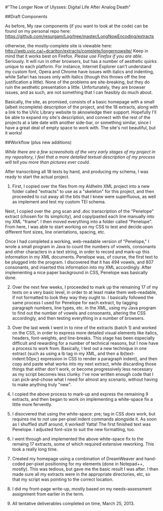 #"The Longer Now of Ulysses: Digital Life After Analog Death"

##Draft Components

As before, My raw components (if you want to look at the code) can be found on my personal repo here: https://github.com/resurgam/Log/tree/master/LongNowEncoding/extracts

otherwise, the mostly-complete site is viewable here: http://web.uvic.ca/~dcarlton/extracts/complete/longernowsite/
Keep in mind that it works best on Firefox. *Please use Firefox if you are able*. Seriously. It will run in other browsers, but has a number of aesthetic quirks unique to each platform. For instance, Internet Explorer can't understand my custom font, Opera and Chrome have issues with italics and indenting, while Safari has issues only with italics (though this throws off the line justification a little). None of the problems are site-breaking, but they do ruin the aesthetic presentation a little. Unfortunately, they are browser issues, and as such, are not something that I can feasibly do much about. 

Basically, the site, as promised, consists of a basic homepage with a small (albeit incomplete) description of the project, and the 18 extracts, along with a link to the UVic Library website to aknowledge their support. Hopefully I'll be able to expand my site's description, and connect with the rest of the projects at a late date with another side-bar, or something similar, since I have a great deal of empty space to work with.  The site's not beautiful, but it works!

##Workflow (plus new additions)
 
*While there are a few screenshots of the very early stages of my project in my repository, I feel that a more detailed textual description of my process will tell you more than pictures ever could.*

After transcribing all 18 texts by hand, and producing my schema, I was ready to start the actual project.

1. First, I copied over the files from my Aldhelm XML project into a new folder called "extracts" to use as a "skeleton" for this project, and then proceeded to cut away all the bits that I knew were superfluous, as well as implement and test my custom TEI schema.  

Next, I copied over the .png scan and .doc transcription of the "Penelope" extract (chosen for its simplicity), and copy/pasted each line manually into my XML "frame". I then moved everything into a folder called "Penelope". From here, I was able to start working on my CSS to test and decide upon different font sizes, line orientations, spacing, etc.  

Once I had completed a working, web-readable version of "Penelope," I wrote a small program in Java to count the numbers of vowels, consonants and other characters in a text string, in order to record and mark-up this information in my XML documents. Penelope was, of course, the first text to be plugged into the program. I discovered that it has 494 vowels, and 807 consonants, and inserted this information into my XML accordingly. After implementing a nice paper background in CSS, Penelope was basically done. 

2. Over the next few weeks, I proceeded to mark up the remaining 17 of my texts on a very basic level, in order to at least make them web-readable, if not formatted to look they way they ought to. I basically followed the same process I used for Penelope for each extract, by tagging paragraph numbers, line types, etc. in the XML, using my Java program to find out the number of vowels and consonants, altering the CSS accordingly, and then testing everything in a number of browsers. 

3. Over the last week I went in to nine of the extracts (batch 1) and worked on the CSS, in order to express more detailed visual elements like italics, headers, font-weights, and line-breaks. This stage has been especially difficult and rewarding for a number of technical reasons, but I now have a process to work from. Basically, I test out a new technique in one extract (such as using a lb tag in my XML, and then a lb{text-indent:50px;} expression in CSS to render a paragraph indent), and then copy and paste what works into my next extract, while discarding those things that either don't work, or become progressively less necessary as my script becomes less clunky. I've now written enough code that I can pick-and-chose what I need for almost any scenario, without having to make anything truly "new".  

4. I copied the above process to mark-up and express the remaining 9 extracts, and then began to work on implementing a white-space fix a little more fervently.

5. I disocvered that using the white-space: pre; tag in CSS *does* work, but requires me to *not* use per-pixel indent commands alongside it. As soon as I shuffled stuff around, it worked! Yatta! The first finished text was Penelope. I adjusted font-size to suit the new formatting, too.

6. I went through and implemented the above white-space fix to the remaing 17 extracts, some of which required extensive reworking. This took a really long time.

7. Created my homepage using a combination of DreamWeaver and hand-coded per-pixel positioning for my elements (done in Notepad++, mostly). This was tedious, but gave me the basic result I was after. I then made sure all my extracts were in the appropriate directories, etc, so that my script was pointing to the correct location.

8. I did my front-page write-up, mostly based on my needs-assessment assignment from earlier in the term.

9. All tentative deliverables completed on time, March 25, 2013.


